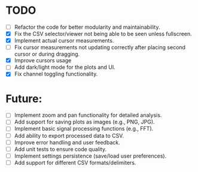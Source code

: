 # TODO

- [ ] Refactor the code for better modularity and maintainability.
- [x] Fix the CSV selector/viewer not being able to be seen unless fullscreen.
- [x] Implement actual cursor measurements.
- [ ] Fix cursor measurements not updating correctly after placing second cursor or during dragging.
- [x] Improve cursors usage
- [ ] Add dark/light mode for the plots and UI.
- [x] Fix channel toggling functionality.

# Future:

- [ ] Implement zoom and pan functionality for detailed analysis.
- [ ] Add support for saving plots as images (e.g., PNG, JPG).
- [ ] Implement basic signal processing functions (e.g., FFT).
- [ ] Add ability to export processed data to CSV.
- [ ] Improve error handling and user feedback.
- [ ] Add unit tests to ensure code quality.
- [ ] Implement settings persistence (save/load user preferences).
- [ ] Add support for different CSV formats/delimiters.
